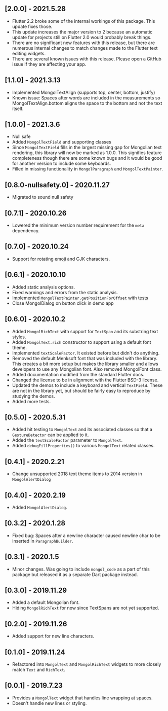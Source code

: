 ## [2.0.0] - 2021.5.28

- Flutter 2.2 broke some of the internal workings of this package. This update fixes those.
- This update increases the major version to 2 because an automatic update for projects still on Flutter 2.0 would probably break things.
- There are no significant new features with this release, but there are numerous internal changes to match changes made to the Flutter text editing widgets.
- There are several known issues with this release. Please open a GitHub issue if they are affecting your app.

## [1.1.0] - 2021.3.13

- Implemented MongolTextAlign (supports top, center, bottom, justify)
- Known issue: Spaces after words are included in the measurements so MongolTextAlign.bottom aligns the space to the bottom and not the text itself.

## [1.0.0] - 2021.3.6

- Null safe
- Added `MongolTextField` and supporting classes
- Since `MongolTextField` fills in the largest missing gap for Mongolian text rendering, this library will now be marked as 1.0.0. This signifies feature completeness though there are some known bugs and it would be good for another version to include some keyboards.
- Filled in missing functionality in `MongolParagraph` and `MongolTextPainter`.

## [0.8.0-nullsafety.0] - 2020.11.27

- Migrated to sound null safety

## [0.7.1] - 2020.10.26

- Lowered the minimum version number requirement for the `meta` dependency.

## [0.7.0] - 2020.10.24

- Support for rotating emoji and CJK characters.

## [0.6.1] - 2020.10.10

- Added static analysis options.
- Fixed warnings and errors from the static analysis.
- Implemented `MongolTextPainter.getPositionForOffset` with tests
- Close MongolDialog on button click in demo app

## [0.6.0] - 2020.10.2

- Added `MongolRichText` with support for `TextSpan` and its substring text styles.
- Added `MongolText.rich` constructor to support using a default font theme.
- Implemented `textScaleFactor`. It existed before but didn't do anything.
- Removed the default Menksoft font that was included with the library. This creates a bit more setup but makes the library smaller and allows developers to use any Mongolian font. Also removed MongolFont class.
- Added documentation modified from the standard Flutter docs.
- Changed the license to be in alignment with the Flutter BSD-3 license.
- Updated the demos to include a keyboard and vertical `TextField`. These are not in the library yet, but should be fairly easy to reproduce by studying the demos.
- Added more tests.

## [0.5.0] - 2020.5.31

- Added hit testing to `MongolText` and its associated classes so that a `GestureDetector` can be applied to it.
- Added the `textScaleFactor` parameter to `MongolText`.
- Added `debugFillProperties()` to various `MongolText` related classes.

## [0.4.1] - 2020.2.21

- Change unsupported 2018 text theme items to 2014 version in `MongolAlertDialog`

## [0.4.0] - 2020.2.19

- Added `MongolAlertDialog`.

## [0.3.2] - 2020.1.28

- Fixed bug: Spaces after a newline character caused newline char to be inserted in `ParagraphBuilder`.

## [0.3.1] - 2020.1.5

- Minor changes. Was going to include `mongol_code` as a part of this package but released it as a separate Dart package instead.

## [0.3.0] - 2019.11.29

* Added a default Mongolian font.
* Hiding `MongolRichText` for now since TextSpans are not yet supported.

## [0.2.0] - 2019.11.26

* Added support for new line characters.

## [0.1.0] - 2019.11.24

* Refactored into `MongolText` and `MongolRichText` widgets to more closely match `Text` and `RichText`.

## [0.0.1] - 2019.7.23

* Provides a `MongolText` widget that handles line wrapping at spaces.
* Doesn't handle new lines or styling.
